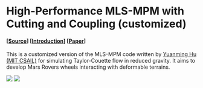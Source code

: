 #  High-Performance MLS-MPM with Cutting and Coupling (customized)
#### [[Source](https://github.com/yuanming-hu/taichi_mpm)] [[Introduction](https://www.youtube.com/watch?v=8iyvhGF9f7o)] [[Paper](http://taichi.graphics/wp-content/uploads/2018/05/mls-mpm-cpic.pdf)]

This is a customized version of the MLS-MPM code written by [Yuanming Hu (MIT CSAIL)](http://taichi.graphics/me/) for simulating Taylor-Couette flow in reduced gravity. It aims to develop Mars Rovers wheels interacting with deformable terrains.

<img src="https://github.com/haeriamin/files/blob/master/indExcav.gif"> <img src="https://github.com/haeriamin/files/blob/master/wheelSoil.gif">

